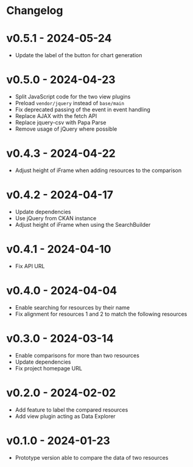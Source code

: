 # Changelog

# v0.5.1 - 2024-05-24
- Update the label of the button for chart generation

# v0.5.0 - 2024-04-23
- Split JavaScript code for the two view plugins
- Preload `vendor/jquery` instead of `base/main`
- Fix deprecated passing of the event in event handling
- Replace AJAX with the fetch API
- Replace jquery-csv with Papa Parse
- Remove usage of jQuery where possible

# v0.4.3 - 2024-04-22
- Adjust height of iFrame when adding resources to the comparison

# v0.4.2 - 2024-04-17
- Update dependencies
- Use jQuery from CKAN instance
- Adjust height of iFrame when using the SearchBuilder

# v0.4.1 - 2024-04-10
- Fix API URL

# v0.4.0 - 2024-04-04
- Enable searching for resources by their name
- Fix alignment for resources 1 and 2 to match the following resources

# v0.3.0 - 2024-03-14
- Enable comparisons for more than two resources
- Update dependencies
- Fix project homepage URL

# v0.2.0 - 2024-02-02
- Add feature to label the compared resources
- Add view plugin acting as Data Explorer

# v0.1.0 - 2024-01-23
- Prototype version able to compare the data of two resources
